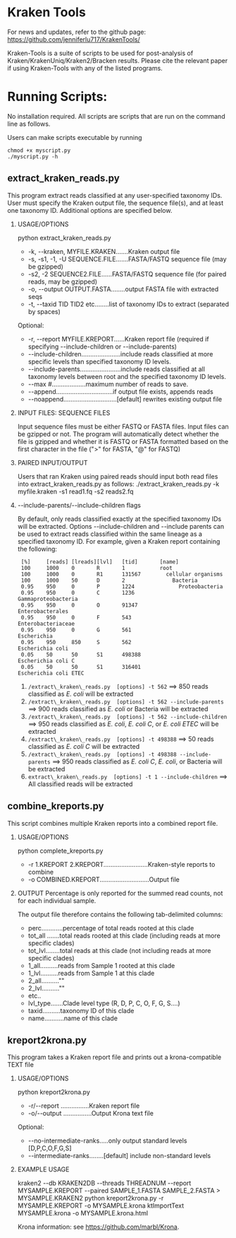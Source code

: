 # Kraken Tools
For news and updates, refer to the github page: https://github.com/jenniferlu717/KrakenTools/

Kraken-Tools is a suite of scripts to be used for post-analysis of 
Kraken/KrakenUniq/Kraken2/Bracken results. Please cite the relevant paper
if using Kraken-Tools with any of the listed programs. 

# Running Scripts:
No installation required. 
All scripts are scripts that are run on the command line as follows.

Users can make scripts executable by running

    chmod +x myscript.py
    ./myscript.py -h 

## extract\_kraken\_reads.py

This program extract reads classified at any user-specified taxonomy IDs. User
must specify the Kraken output file, the sequence file(s), and at least one
taxonomy ID. Additional options are specified below.

1. USAGE/OPTIONS
    
    python extract\_kraken\_reads.py
    *   -k, --kraken,       MYFILE.KRAKEN.......Kraken output file
    *   -s, -s1, -1, -U     SEQUENCE.FILE.......FASTA/FASTQ sequence file (may be gzipped)
    *   -s2, -2             SEQUENCE2.FILE......FASTA/FASTQ sequence file (for paired reads, may be gzipped)
    *   -o, --output        OUTPUT.FASTA........output FASTA file with extracted seqs
    *   -t, --taxid         TID TID2 etc........list of taxonomy IDs to extract (separated by spaces)        

    Optional:
    *   -r, --report        MYFILE.KREPORT......Kraken report file (required if specifying --include-children or --include-parents)
    *   --include-children......................include reads classified at more specific levels than specified taxonomy ID levels. 
    *   --include-parents.......................include reads classified at all taxonomy levels between root and the specified taxonomy ID levels.
    *   --max               #...................maximum number of reads to save.
    *   --append................................if output file exists, appends reads
    *   --noappend..............................[default] rewrites existing output file
    
2. INPUT FILES: SEQUENCE FILES

    Input sequence files must be either FASTQ or FASTA files. Input files
    can be gzipped or not. The program will automatically detect whether
    the file is gzipped and whether it is FASTQ or FASTA formatted based on
    the first character in the file (">" for FASTA, "@" for FASTQ)

3. PAIRED INPUT/OUTPUT
    
    Users that ran Kraken using paired reads should input both read files into extract_kraken_reads.py as follows:
        ./extract\_kraken\_reads.py -k myfile.kraken -s1 read1.fq -s2 reads2.fq


4. --include-parents/--include-children flags
    
    By default, only reads classified exactly at the specified taxonomy IDs
    will be extracted. Options --include-children and --include parents can be
    used to extract reads classified within the same lineage as a specified
    taxonomy ID. For example, given a Kraken report containing the following:

        [%]     [reads] [lreads][lvl]   [tid]       [name]
        100     1000    0       R       1           root
        100     1000    0       R1      131567        cellular organisms
        100     1000    50      D       2               Bacteria
        0.95    950     0       P       1224              Proteobacteria
        0.95    950     0       C       1236                Gammaproteobacteria
        0.95    950     0       O       91347                 Enterobacterales
        0.95    950     0       F       543                     Enterobacteriaceae
        0.95    950     0       G       561                       Escherichia
        0.95    950     850     S       562                         Escherichia coli
        0.05    50      50      S1      498388                        Escherichia coli C
        0.05    50      50      S1      316401                        Escherichia coli ETEC

    
    1.  `/extract\_kraken\_reads.py  [options] -t 562` ==> 850 reads classified as _E. coli_ will be extracted
    2.  `/extract\_kraken\_reads.py  [options] -t 562 --include-parents` ==> 900 reads classified as _E. coli_ or Bacteria will be extracted
    3.  `/extract\_kraken\_reads.py  [options] -t 562 --include-children` ==> 950 reads classified as _E. coli_, _E. coli C_, or _E. coli ETEC_ will be extracted
    4.  `/extract\_kraken\_reads.py  [options] -t 498388` ==> 50 reads classified as _E. coli C_ will be extracted
    5.  `/extract\_kraken\_reads.py  [options] -t 498388 --include-parents` ==> 950 reads classified as _E. coli C_, _E. coli_, or Bacteria will be extracted
    6.  `extract\_kraken\_reads.py  [options] -t 1 --include-children` ==> All classified reads will be extracted 

## combine\_kreports.py 

This script combines multiple Kraken reports into a combined report file.

1. USAGE/OPTIONS
    
    python complete\_kreports.py 
    *    -r 1.KREPORT 2.KREPORT.........................Kraken-style reports to combine 
    *    -o COMBINED.KREPORT............................Output file 

2. OUTPUT 
    Percentage is only reported for the summed read counts, not for each individual sample. 

    The output file therefore contains the following tab-delimited columns:
    *    perc............percentage of total reads rooted at this clade 
    *    tot\_all .......total reads rooted at this clade (including reads at more specific clades) 
    *    tot\_lvl........total reads at this clade  (not including reads at more specific clades)
    *    1\_all..........reads from Sample 1 rooted at this clade 
    *    1\_lvl..........reads from Sample 1 at this clade 
    *    2\_all..........""
    *    2\_lvl..........""
    *    etc..
    *    lvl\_type.......Clade level type (R, D, P, C, O, F, G, S....) 
    *    taxid..........taxonomy ID of this clade
    *    name...........name of this clade 

## kreport2krona.py 

This program takes a Kraken report file and prints out a krona-compatible TEXT file

1. USAGE/OPTIONS
    
    python kreport2krona.py
    *    -r/--report ................Kraken report file 
    *    -o/--output ................Output Krona text file
    
    Optional:
    *    --no-intermediate-ranks.....only output standard levels [D,P,C,O,F,G,S] 
    *    --intermediate-ranks........[default] include non-standard levels

2. EXAMPLE USAGE 
    
    kraken2 --db KRAKEN2DB --threads THREADNUM --report MYSAMPLE.KREPORT 
        --paired SAMPLE\_1.FASTA SAMPLE\_2.FASTA > MYSAMPLE.KRAKEN2
    python kreport2krona.py -r MYSAMPLE.KREPORT -o MYSAMPLE.krona 
    ktImportText MYSAMPLE.krona -o MYSAMPLE.krona.html
    
    Krona information: see https://github.com/marbl/Krona. 

